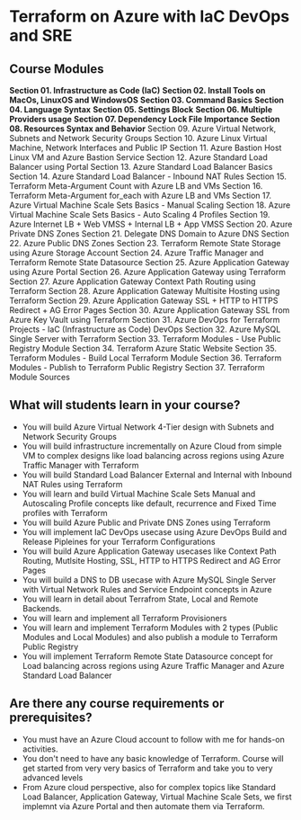 # Terraform on Azure with IaC DevOps and SRE 

## Course Modules
**Section 01. Infrastructure as Code (IaC)**
**Section 02. Install Tools on MacOs, LinuxOS and WindowsOS**
**Section 03. Command Basics**
**Section 04. Language Syntax**
**Section 05. Settings Block**
**Section 06. Multiple Providers usage**
**Section 07. Dependency Lock File Importance**
**Section 08. Resources Syntax and Behavior**
Section 09. Azure Virtual Network, Subnets and Network Security Groups
Section 10. Azure Linux Virtual Machine, Network Interfaces and Public IP
Section 11. Azure Bastion Host Linux VM and Azure Bastion Service
Section 12. Azure Standard Load Balancer using Portal
Section 13. Azure Standard Load Balancer Basics 
Section 14. Azure Standard Load Balancer - Inbound NAT Rules
Section 15. Terraform Meta-Argument Count with Azure LB and VMs
Section 16. Terraform Meta-Argument for_each with Azure LB and VMs
Section 17. Azure Virtual Machine Scale Sets Basics - Manual Scaling
Section 18. Azure Virtual Machine Scale Sets Basics - Auto Scaling 4 Profiles
Section 19. Azure Internet LB + Web VMSS + Internal LB + App VMSS
Section 20. Azure Private DNS Zones
Section 21. Delegate DNS Domain to Azure DNS
Section 22. Azure Public DNS Zones
Section 23. Terraform Remote State Storage using Azure Storage Account
Section 24. Azure Traffic Manager and Terraform Remote State Datasource
Section 25. Azure Application Gateway using Azure Portal
Section 26. Azure Application Gateway using Terraform
Section 27. Azure Application Gateway Context Path Routing using Terraform
Section 28. Azure Application Gateway Multisite Hosting using Terraform
Section 29. Azure Application Gateway SSL + HTTP to HTTPS Redirect + AG Error Pages
Section 30. Azure Application Gateway SSL from Azure Key Vault using Terraform
Section 31. Azure DevOps for Terraform Projects - IaC (Infrastructure as Code) DevOps
Section 32. Azure MySQL Single Server with Terraform
Section 33. Terraform Modules - Use Public Registry Module
Section 34. Terraform Azure Static Website
Section 35. Terraform Modules - Build Local Terraform Module
Section 36. Terraform Modules - Publish to Terraform Public Registry
Section 37. Terraform Module Sources


## What will students learn in your course?
- You will build Azure Virtual Network 4-Tier design with Subnets and Network Security Groups
- You will build infrastructure incrementally on Azure Cloud from simple VM to complex designs like load balancing across regions using Azure Traffic Manager with Terraform
- You will build Standard Load Balancer External and Internal with Inbound NAT Rules using Terraform
- You will learn and build Virtual Machine Scale Sets Manual and Autoscaling Profile concepts like default, recurrence and Fixed Time profiles with Terraform
- You will build Azure Public and Private DNS Zones using Terraform
- You will implement IaC DevOps usecase using Azure DevOps Build and Release Pipleines for your Terraform Configurations 
- You will build Azure Application Gateway usecases like Context Path Routing, Mutlsite Hosting, SSL, HTTP to HTTPS Redirect and AG Error Pages
- You will build a DNS to DB usecase with Azure MySQL Single Server with Virtual Network Rules and Service Endpoint concepts in Azure
- You will learn in detail about Terrafrom State, Local and Remote Backends. 
- You will learn and implement all Terraform Provisioners 
- You will learn and implement Terraform Modules with 2 types (Public Modules and Local Modules) and also publish a module to Terraform Public Registry
- You will implement Terraform Remote State Datasource concept for Load balancing across regions using Azure Traffic Manager and Azure Standard Load Balancer


## Are there any course requirements or prerequisites?
- You must have an Azure Cloud account to follow with me for hands-on activities.
- You don't need to have any basic knowledge of Terraform. Course will get started from very very basics of Terraform and take you to very advanced levels
- From Azure cloud perspective, also for complex topics like Standard Load Balancer, Application Gateway, Virtual Machine Scale Sets, we first implemnt via Azure Portal and then automate them via Terraform. 